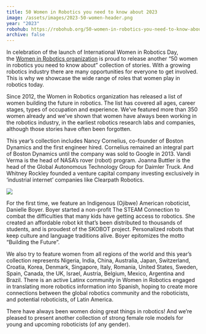 ```yaml
---
title: 50 Women in Robotics you need to know about 2023
image: /assets/images/2023-50-women-header.png
year: "2023"
robohub: https://robohub.org/50-women-in-robotics-you-need-to-know-about-2023/
archive: false
---
```

<!--StartFragment-->

In celebration of the launch of International Women in Robotics Day, the [Women in Robotics organization](https://www.womeninrobotics.org/) is proud to release another “50 women in robotics you need to know about” collection of stories. With a growing robotics industry there are many opportunities for everyone to get involved. This is why we showcase the wide range of roles that women play in robotics today.

Since 2012, the Women in Robotics organization has released a list of women building the future in robotics. The list has covered all ages, career stages, types of occupation and experience. We’ve featured more than 350 women already and we’ve shown that women have always been working in the robotics industry, in the earliest robotics research labs and companies, although those stories have often been forgotten.

This year’s collection includes Nancy Cornelius, co-founder of Boston Dynamics and the first engineer hired. Cornelius remained an integral part of Boston Dynamics until the company was sold to Google in 2013. Vandi Verma is the head of NASA’s rover (robot) program. Joanna Buttler is the head of the Global Autonomous Technology Group for Daimler Truck. And Whitney Rockley founded a venture capital company investing exclusively in ‘industrial internet’ companies like Clearpath Robotics.

[![](https://robohub.org/wp-content/uploads/2023/10/danielle-boyer-main-abc-jt-221129_1669765730540_hpMain_16x9_992.jpg)](https://robohub.org/50-women-in-robotics-you-need-to-know-about-2023/danielle-boyer-main-abc-jt-221129_1669765730540_hpmain_16x9_992/)

For the first time, we feature an Indigenous (Ojibwe) American roboticist, Danielle Boyer. Boyer started a non-profit The STEAM Connection to combat the difficulties that many kids have getting access to robotics. She created an affordable robot kit that’s been distributed to thousands of students, and is proudest of the SKOBOT project. Personalized robots that keep culture and language traditions alive. Boyer epitomizes the motto “Building the Future”.

We also try to feature women from all regions of the world and this year’s collection represents Nigeria, India, China, Australia, Japan, Switzerland, Croatia, Korea, Denmark, Singapore, Italy, Romania, United States, Sweden, Spain, Canada, the UK, Israel, Austria, Belgium, Mexico, Argentina and Brazil. There is an active Latinx community in Women in Robotics engaged in translating more robotics information into Spanish, hoping to create more connections between the global robotics community and the roboticists, and potential roboticists, of Latin America.

There have always been women doing great things in robotics! And we’re pleased to present another collection of strong female role models for young and upcoming roboticists (of any gender).

<!--EndFragment-->